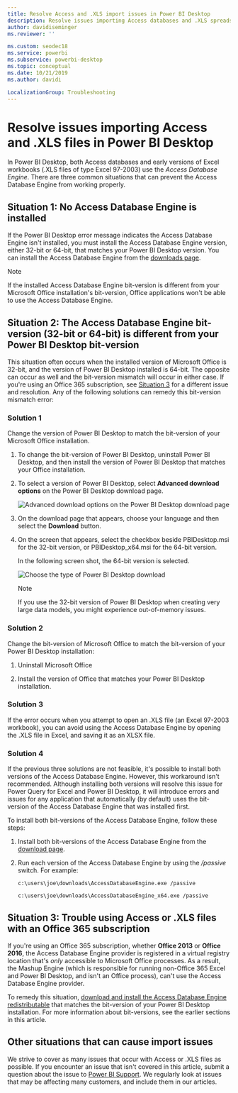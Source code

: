 ```yaml
---
title: Resolve Access and .XLS import issues in Power BI Desktop
description: Resolve issues importing Access databases and .XLS spreadsheets in Power BI Desktop and Power Query
author: davidiseminger
ms.reviewer: ''

ms.custom: seodec18
ms.service: powerbi
ms.subservice: powerbi-desktop
ms.topic: conceptual
ms.date: 10/21/2019
ms.author: davidi

LocalizationGroup: Troubleshooting
---
```

# Resolve issues importing Access and .XLS files in Power BI Desktop

In Power BI Desktop, both Access databases and early versions of Excel workbooks (.XLS files of type Excel 97-2003) use the *Access Database Engine*. There are three common situations that can prevent the Access Database Engine from working properly.

## Situation 1: No Access Database Engine is installed

If the Power BI Desktop error message indicates the Access Database Engine isn't installed, you must install the Access Database Engine version, either 32-bit or 64-bit, that matches your Power BI Desktop version. You can install the Access Database Engine from the [downloads page](https://www.microsoft.com/download/details.aspx?id=13255).

>[!NOTE]
>If the installed Access Database Engine bit-version is different from your Microsoft Office installation's bit-version, Office applications won't be able to use the Access Database Engine.

## Situation 2: The Access Database Engine bit-version (32-bit or 64-bit) is different from your Power BI Desktop bit-version

This situation often occurs when the installed version of Microsoft Office is 32-bit, and the version of Power BI Desktop installed is 64-bit. The opposite can occur as well and the bit-version mismatch will occur in either case. If you're using an Office 365 subscription, see [Situation 3](#situation-3-trouble-using-access-or-xls-files-with-an-office-365-subscription) for a different issue and resolution. Any of the following solutions can remedy this bit-version mismatch error:

### Solution 1

Change the version of Power BI Desktop to match the bit-version of your Microsoft Office installation. 

1. To change the bit-version of Power BI Desktop, uninstall Power BI Desktop, and then install the version of Power BI Desktop that matches your Office installation. 

1. To select a version of Power BI Desktop, select **Advanced download options** on the Power BI Desktop download page.
   
   ![Advanced download options on the Power BI Desktop download page](media/desktop-access-database-errors/desktop-access-errors-1.png)
   
1. On the download page that appears, choose your language and then select the **Download** button. 
 
1. On the screen that appears, select the checkbox beside PBIDesktop.msi for the 32-bit version, or PBIDesktop_x64.msi for the 64-bit version. 

   In the following screen shot, the 64-bit version is selected.
   
   ![Choose the type of  Power BI Desktop download](media/desktop-access-database-errors/desktop-access-errors-2.png)
   
   >[!NOTE]
   >If you use the 32-bit version of Power BI Desktop when creating very large data models, you might experience out-of-memory issues.

### Solution 2

Change the bit-version of Microsoft Office to match the bit-version of your Power BI Desktop installation:

1. Uninstall Microsoft Office

2. Install the version of Office that matches your Power BI Desktop installation.

### Solution 3

If the error occurs when you attempt to open an .XLS file (an Excel 97-2003 workbook), you can avoid using the Access Database Engine by opening the .XLS file in Excel, and saving it as an XLSX file.

### Solution 4

If the previous three solutions are not feasible, it's possible to install both versions of the Access Database Engine. However, this workaround isn't recommended. Although installing both versions will resolve this issue for Power Query for Excel and Power BI Desktop, it will introduce errors and issues for any application that automatically (by default) uses the bit-version of the Access Database Engine that was installed first. 

To install both bit-versions of the Access Database Engine, follow these steps:

1. Install both bit-versions of the Access Database Engine from the [download page](https://www.microsoft.com/download/details.aspx?id=13255). 

1. Run each version of the Access Database Engine by using the */passive* switch. For example:
   
       c:\users\joe\downloads\AccessDatabaseEngine.exe /passive
   
       c:\users\joe\downloads\AccessDatabaseEngine_x64.exe /passive

## Situation 3: Trouble using Access or .XLS files with an Office 365 subscription

If you're using an Office 365 subscription, whether **Office 2013** or **Office 2016**, the Access Database Engine provider is registered in a virtual registry location that's *only* accessible to Microsoft Office processes. As a result, the Mashup Engine (which is responsible for running non-Office 365 Excel and Power BI Desktop, and isn't an Office process), can't use the Access Database Engine provider.

To remedy this situation, [download and install the Access Database Engine redistributable](https://www.microsoft.com/download/details.aspx?id=13255) that matches the bit-version of your Power BI Desktop installation. For more information about bit-versions, see the earlier sections in this article.

## Other situations that can cause import issues

We strive to cover as many issues that occur with Access or .XLS files as possible. If you encounter an issue that isn't covered in this article, submit a question about the issue to [Power BI Support](https://powerbi.microsoft.com/support/). We regularly look at issues that may be affecting many customers, and include them in our articles.

